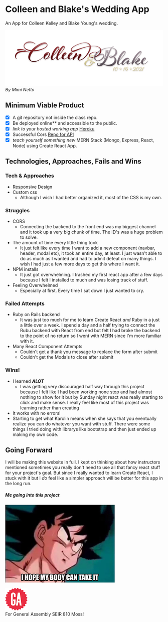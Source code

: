 # Colleen and Blake's Wedding App
An App for Colleen Kelley and Blake Young's wedding.

![Colleen and Blake](public/img/cobl_top.png)   _By Mimi Netto_

## Minimum Viable Product
- [x] A git repository not inside the class repo.
- [x] Be deployed online** and accessible to the public.
- [x] *link to your hosted working app* [Heroku](https://colleen-blake-wedding.herokuapp.com/)
- [x] Successful Cors [Repo for API](https://github.com/mimnetto/guestbook_backend)
- [x] *teach yourself something new*  MERN Stack (Mongo, Express, React, Node) using Create React App.

## Technologies, Approaches, Fails and Wins

### Tech & Approaches
* Responsive Design
* Custom css
  * Although I wish I had better organized it, most of the CSS is my own.

### Struggles
* CORS
  * Connecting the backend to the front end was my biggest channel and it took up a very big chunk of time. The ID's was a huge problem to solve.
* The amount of time every little thing took
  * It just felt like every time I want to add a new component (navbar, header, modal etc), it took an entire day, at least. I just wasn't able to do as much as I wanted and had to admit defeat on many things. I wish I had just a few more days to get this where I want it.
* NPM installs
  * It just got overwhelming. I trashed my first react app after a few days because I felt I installed to much and was losing track of stuff.
* Feeling Overwhelmed
  * Especially at first. Every time I sat down I just wanted to cry.

### Failed Attempts
* Ruby on Rails backend
  * It was just too much for me to learn Create React *and* Ruby in a just a little over a week. I spend a day and a half trying to connect the Rubu backend with React from end but felt I had broke the backend to the point of no return so I went with MERN since I'm more familiar with it.
* Many React Component Attempts
  * Couldn't get a thank you message to replace the form after submit
  * Couldn't get the Modals to close after submit

### Wins!
* I learned ***ALOT***
  *  I was getting very discouraged half way through this project because I felt like I had been working none stop and had almost nothing to show for it but by Sunday night react was really starting to click and make sense. I really feel like most of this project was learning rather than creating
* It works with no errors!
* Starting to get what Karolin means when she says that you eventually realize you can do whatever you want with stuff. There were some things I tried doing with librarys like bootstrap and then just ended up making my own code.

## Going Forward
I will be making this website in full. I kept on thinking about how instructors mentioned sometimes you really don't need to use all that fancy react stuff for your project's goal. But since I really wanted to learn Create React, I stuck with it but I *do* feel like a simpler approach will be better for this app in the long run.

##### Me going into this project
![body](public/img/body.png)


![ga](public/img/gaLogo.png) <br>
For General Assembly SEIR 810 Moss!
